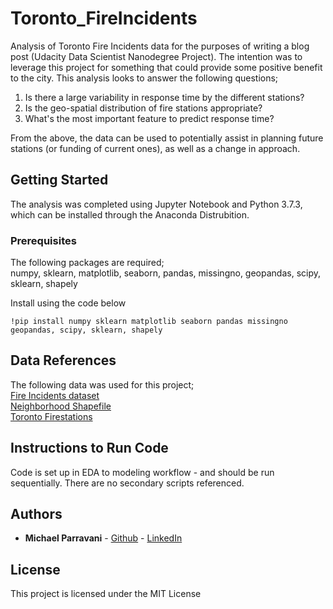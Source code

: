 # Toronto_FireIncidents

Analysis of Toronto Fire Incidents data for the purposes of writing a blog post (Udacity Data Scientist Nanodegree Project). The intention was to leverage this project for something that could provide some positive benefit to the city. This analysis looks to answer the following questions;  

1. Is there a large variability in response time by the different stations?  
2. Is the geo-spatial distribution of fire stations appropriate? 
3. What's the most important feature to predict response time?
 
From the above, the data can be used to potentially assist in planning future stations (or funding of current ones), as well as a change in approach. 


## Getting Started 

The analysis was completed using Jupyter Notebook and Python 3.7.3, which can be installed through the Anaconda Distrubition.  

### Prerequisites 

The following packages are required;   
numpy, sklearn, matplotlib, seaborn, pandas, missingno, geopandas, scipy, sklearn, shapely 
 
Install using the code below  
```
!pip install numpy sklearn matplotlib seaborn pandas missingno geopandas, scipy, sklearn, shapely
```

## Data References 

The following data was used for this project;  
[Fire Incidents dataset](https://open.toronto.ca/dataset/fire-incidents/)  
[Neighborhood Shapefile](https://open.toronto.ca/dataset/neighbourhoods/)  
[Toronto Firestations](https://open.toronto.ca/dataset/fire-station-locations/)  

## Instructions to Run Code

Code is set up in EDA to modeling workflow - and should be run sequentially. There are no secondary scripts referenced.


## Authors  
* **Michael Parravani** - [Github](https://github.com/mparravani) - [LinkedIn](https://www.linkedin.com/in/michael-parravani/)  

## License  

This project is licensed under the MIT License

